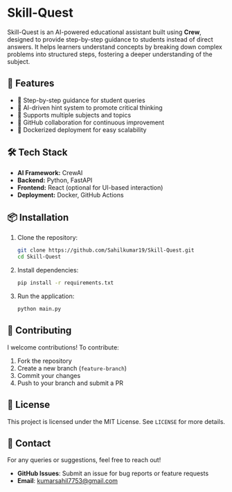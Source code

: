 # Skill-Quest

Skill-Quest is an AI-powered educational assistant built using **Crew**, designed to provide step-by-step guidance to students instead of direct answers. It helps learners understand concepts by breaking down complex problems into structured steps, fostering a deeper understanding of the subject.

## 🚀 Features

- 🔹 Step-by-step guidance for student queries
- 🔹 AI-driven hint system to promote critical thinking
- 🔹 Supports multiple subjects and topics
- 🔹 GitHub collaboration for continuous improvement
- 🔹 Dockerized deployment for easy scalability

## 🛠️ Tech Stack

- **AI Framework:** CrewAI
- **Backend:** Python, FastAPI
- **Frontend:** React (optional for UI-based interaction)
- **Deployment:** Docker, GitHub Actions

## 📦 Installation

1. Clone the repository:

   ```bash
   git clone https://github.com/Sahilkumar19/Skill-Quest.git
   cd Skill-Quest
   ```

2. Install dependencies:

   ```bash
   pip install -r requirements.txt
   ```

3. Run the application:
   ```bash
   python main.py
   ```

## 🤝 Contributing

I welcome contributions! To contribute:

1. Fork the repository
2. Create a new branch (`feature-branch`)
3. Commit your changes
4. Push to your branch and submit a PR

## 📜 License

This project is licensed under the MIT License. See `LICENSE` for more details.

## 📧 Contact

For any queries or suggestions, feel free to reach out!

- **GitHub Issues**: Submit an issue for bug reports or feature requests
- **Email**: kumarsahil7753@gmail.com
